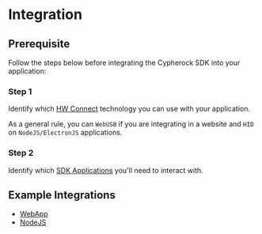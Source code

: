 # Integration

## Prerequisite

Follow the steps below before integrating the Cypherock SDK into your application:

### Step 1

Identify which [HW Connect](../hw_connect.md) technology you can use with your application.

As a general rule, you can `WebUSB` if you are integrating in a website and `HID` 
on `NodeJS/ElectronJS` applications.

### Step 2

Identify which [SDK Applications](../apps/index.md) you'll need to interact with.

## Example Integrations

- [WebApp](./webapp.md)
- [NodeJS](./node.md)
